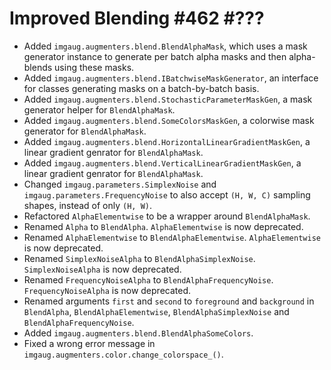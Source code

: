 # Improved Blending #462 #???

* Added `imgaug.augmenters.blend.BlendAlphaMask`, which uses a mask generator
  instance to generate per batch alpha masks and then alpha-blends using
  these masks.
* Added `imgaug.augmenters.blend.IBatchwiseMaskGenerator`, an interface for
  classes generating masks on a batch-by-batch basis.
* Added `imgaug.augmenters.blend.StochasticParameterMaskGen`, a mask generator
  helper for `BlendAlphaMask`.
* Added `imgaug.augmenters.blend.SomeColorsMaskGen`, a colorwise
  mask generator for `BlendAlphaMask`.
* Added `imgaug.augmenters.blend.HorizontalLinearGradientMaskGen`, a linear
  gradient genrator for `BlendAlphaMask`.
* Added `imgaug.augmenters.blend.VerticalLinearGradientMaskGen`, a linear
  gradient genrator for `BlendAlphaMask`.
* Changed `imgaug.parameters.SimplexNoise` and
  `imgaug.parameters.FrequencyNoise` to also accept `(H, W, C)` sampling
  shapes, instead of only `(H, W)`.
* Refactored `AlphaElementwise` to be a wrapper around `BlendAlphaMask`.
* Renamed `Alpha` to `BlendAlpha`.
  `AlphaElementwise` is now deprecated.
* Renamed `AlphaElementwise` to `BlendAlphaElementwise`.
  `AlphaElementwise` is now deprecated.
* Renamed `SimplexNoiseAlpha` to `BlendAlphaSimplexNoise`.
  `SimplexNoiseAlpha` is now deprecated.
* Renamed `FrequencyNoiseAlpha` to `BlendAlphaFrequencyNoise`.
  `FrequencyNoiseAlpha` is now deprecated.
* Renamed arguments `first` and `second` to `foreground` and `background`
  in `BlendAlpha`, `BlendAlphaElementwise`, `BlendAlphaSimplexNoise` and
  `BlendAlphaFrequencyNoise`.
* Added `imgaug.augmenters.blend.BlendAlphaSomeColors`.
* Fixed a wrong error message in
  `imgaug.augmenters.color.change_colorspace_()`.
